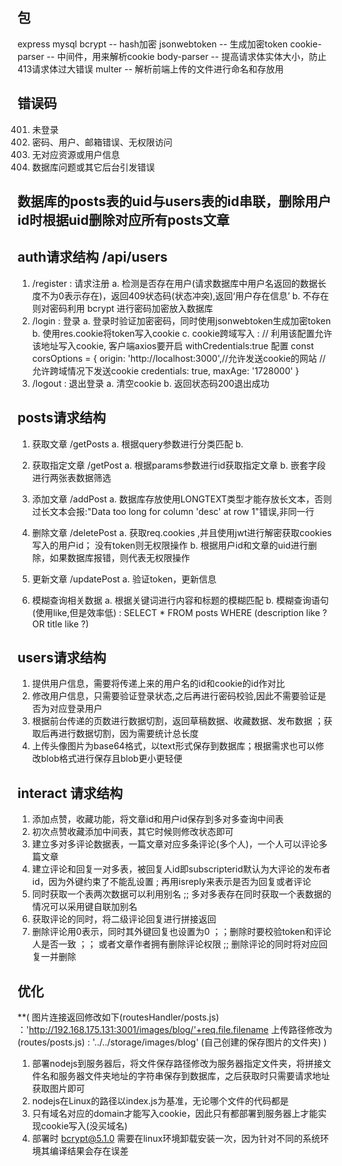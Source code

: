 ## 包
  express
  mysql
  bcrypt -- hash加密
  jsonwebtoken -- 生成加密token
  cookie-parser -- 中间件，用来解析cookie
  body-parser -- 提高请求体实体大小，防止413请求体过大错误
  multer -- 解析前端上传的文件进行命名和存放用

## 错误码
  401. 未登录
  403. 密码、用户、邮箱错误、无权限访问
  404. 无对应资源或用户信息
  500. 数据库问题或其它后台引发错误

## 数据库的posts表的uid与users表的id串联，删除用户id时根据uid删除对应所有posts文章

## auth请求结构 /api/users
  1. /register : 请求注册
    a. 检测是否存在用户(请求数据库中用户名返回的数据长度不为0表示存在)，返回409状态码(状态冲突),返回‘用户存在信息’
    b. 不存在则对密码利用 bcrypt 进行密码加密放入数据库
  2. /login : 登录
    a. 登录时验证加密密码，同时使用jsonwebtoken生成加密token
    b. 使用res.cookie将token写入cookie
    c. cookie跨域写入 :
      // 利用该配置允许该地址写入cookie, 客户端axios要开启 withCredentials:true 配置
        const corsOptions = {
          origin: 'http://localhost:3000',//允许发送cookie的网站
          // 允许跨域情况下发送cookie
          credentials: true,
          maxAge: '1728000'
        }
  3. /logout : 退出登录
    a. 清空cookie
    b. 返回状态码200退出成功

## posts请求结构
  1. 获取文章 /getPosts
    a. 根据query参数进行分类匹配
    b. 

  2. 获取指定文章 /getPost
    a. 根据params参数进行id获取指定文章
    b. 嵌套字段进行两张表数据筛选

  3. 添加文章 /addPost
    a. 数据库存放使用LONGTEXT类型才能存放长文本，否则过长文本会报:"Data too long for column 'desc' at row 1"错误,非同一行

  4. 删除文章 /deletePost
    a. 获取req.cookies ,并且使用jwt进行解密获取cookies写入的用户id； 没有token则无权限操作
    b. 根据用户id和文章的uid进行删除，如果数据库报错，则代表无权限操作

  5. 更新文章 /updatePost
    a. 验证token，更新信息

  6. 模糊查询相关数据
    a. 根据关键词进行内容和标题的模糊匹配
    b. 模糊查询语句(使用like,但是效率低) : SELECT * FROM posts WHERE (description like ? OR title like ?)

## users请求结构
  1. 提供用户信息，需要将传递上来的用户名的id和cookie的id作对比
  2. 修改用户信息，只需要验证登录状态,之后再进行密码校验,因此不需要验证是否为对应登录用户
  3. 根据前台传递的页数进行数据切割，返回草稿数据、收藏数据、发布数据 ；获取后再进行数据切割，因为需要统计总长度
  4. 上传头像图片为base64格式，以text形式保存到数据库；根据需求也可以修改blob格式进行保存且blob更小更轻便

## interact 请求结构
  1. 添加点赞，收藏功能，将文章id和用户id保存到多对多查询中间表
  2. 初次点赞收藏添加中间表，其它时候则修改状态即可
  3. 建立多对多评论数据表，一篇文章对应多条评论(多个人)，一个人可以评论多篇文章
  4. 建立评论和回复一对多表，被回复人id即subscripterid默认为大评论的发布者id，因为外键约束了不能乱设置 ; 再用isreply来表示是否为回复或者评论
  5. 同时获取一个表两次数据可以利用别名 ;; 多对多表存在同时获取一个表数据的情况可以采用键自联加别名
  6. 获取评论的同时，将二级评论回复进行拼接返回
  7. 删除评论用0表示，同时其外键回复也设置为0 ；；删除时要校验token和评论人是否一致 ；； 或者文章作者拥有删除评论权限 ;; 删除评论的同时将对应回复一并删除

## 优化
 **(
  图片连接返回修改如下(routesHandler/posts.js) ：'http://192.168.175.131:3001/images/blog/'+req.file.filename
 上传路径修改为(routes/posts.js) : '../../storage/images/blog' (自己创建的保存图片的文件夹)
 )
  1. 部署nodejs到服务器后，将文件保存路径修改为服务器指定文件夹，将拼接文件名和服务器文件夹地址的字符串保存到数据库，之后获取时只需要请求地址获取图片即可
  2. nodejs在Linux的路径以index.js为基准，无论哪个文件的代码都是
  3. 只有域名对应的domain才能写入cookie，因此只有都部署到服务器上才能实现cookie写入(没买域名)
  4. 部署时 bcrypt@5.1.0 需要在linux环境卸载安装一次，因为针对不同的系统环境其编译结果会存在误差